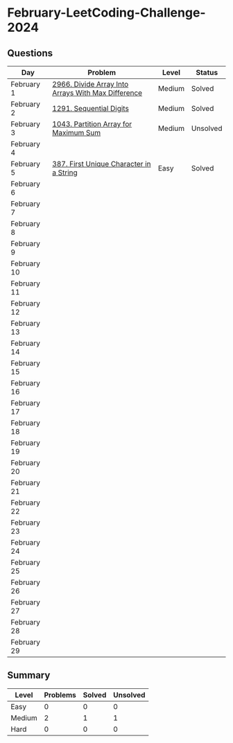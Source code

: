 # February-LeetCoding-Challenge-2024

## Questions
| Day | Problem | Level | Status |
| --- | --- | --- | --- |
| February 1 | [2966. Divide Array Into Arrays With Max Difference](https://leetcode.com/problems/divide-array-into-arrays-with-max-difference/description/) | Medium | Solved |
| February 2 | [1291. Sequential Digits](https://leetcode.com/problems/sequential-digits/description/) | Medium | Solved |
| February 3 | [1043. Partition Array for Maximum Sum](https://leetcode.com/problems/partition-array-for-maximum-sum/description/) | Medium | Unsolved |
| February 4 | []() |  |  |
| February 5 | [387. First Unique Character in a String](https://leetcode.com/problems/first-unique-character-in-a-string/description/) | Easy | Solved |
| February 6 | []() |  |  |
| February 7 | []() |  |  |
| February 8 | []() |  |  |
| February 9 | []() |  |  |
| February 10 | []() |  |  |
| February 11 | []() |  |  |
| February 12 | []() |  |  |
| February 13 | []() |  |  |
| February 14 | []() |  |  |
| February 15 | []() |  |  |
| February 16 | []() |  |  |
| February 17 | []() |  |  |
| February 18 | []() |  |  |
| February 19 | []() |  |  |
| February 20 | []() |  |  |
| February 21 | []() |  |  |
| February 22 | []() |  |  |
| February 23 | []() |  |  |
| February 24 | []() |  |  |
| February 25 | []() |  |  |
| February 26 | []() |  |  |
| February 27 | []() |  |  |
| February 28 | []() |  |  |
| February 29 | []() |  |  |


## Summary
| Level  | Problems | Solved | Unsolved |
| ---    | --- | --- | --- |
| Easy   | 0 | 0 | 0 |
| Medium | 2 | 1 | 1 |
| Hard   | 0 | 0 | 0 |
